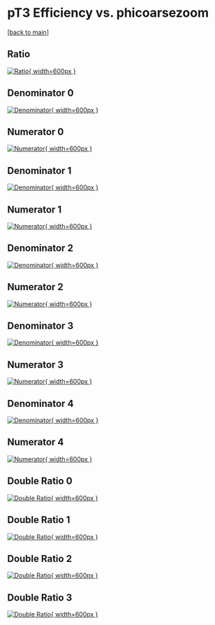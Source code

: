 # pT3 Efficiency vs. phicoarsezoom

[[back to main](./)]



## Ratio

[![Ratio](../mtv/var/pT3_loweta_321_0_eff_phicoarsezoom.png){ width=600px }](../mtv/var/pT3_loweta_321_0_eff_phicoarsezoom.pdf)

## Denominator 0

[![Denominator](../mtv/den/pT3_loweta_321_0_eff_phicoarsezoom_den0.png){ width=600px }](../mtv/den/pT3_loweta_321_0_eff_phicoarsezoom_den0.pdf)

## Numerator 0

[![Numerator](../mtv/num/pT3_loweta_321_0_eff_phicoarsezoom_num0.png){ width=600px }](../mtv/num/pT3_loweta_321_0_eff_phicoarsezoom_num0.pdf)

## Denominator 1

[![Denominator](../mtv/den/pT3_loweta_321_0_eff_phicoarsezoom_den1.png){ width=600px }](../mtv/den/pT3_loweta_321_0_eff_phicoarsezoom_den1.pdf)

## Numerator 1

[![Numerator](../mtv/num/pT3_loweta_321_0_eff_phicoarsezoom_num1.png){ width=600px }](../mtv/num/pT3_loweta_321_0_eff_phicoarsezoom_num1.pdf)

## Denominator 2

[![Denominator](../mtv/den/pT3_loweta_321_0_eff_phicoarsezoom_den2.png){ width=600px }](../mtv/den/pT3_loweta_321_0_eff_phicoarsezoom_den2.pdf)

## Numerator 2

[![Numerator](../mtv/num/pT3_loweta_321_0_eff_phicoarsezoom_num2.png){ width=600px }](../mtv/num/pT3_loweta_321_0_eff_phicoarsezoom_num2.pdf)

## Denominator 3

[![Denominator](../mtv/den/pT3_loweta_321_0_eff_phicoarsezoom_den3.png){ width=600px }](../mtv/den/pT3_loweta_321_0_eff_phicoarsezoom_den3.pdf)

## Numerator 3

[![Numerator](../mtv/num/pT3_loweta_321_0_eff_phicoarsezoom_num3.png){ width=600px }](../mtv/num/pT3_loweta_321_0_eff_phicoarsezoom_num3.pdf)

## Denominator 4

[![Denominator](../mtv/den/pT3_loweta_321_0_eff_phicoarsezoom_den4.png){ width=600px }](../mtv/den/pT3_loweta_321_0_eff_phicoarsezoom_den4.pdf)

## Numerator 4

[![Numerator](../mtv/num/pT3_loweta_321_0_eff_phicoarsezoom_num4.png){ width=600px }](../mtv/num/pT3_loweta_321_0_eff_phicoarsezoom_num4.pdf)

## Double Ratio 0

[![Double Ratio](../mtv/ratio/pT3_loweta_321_0_eff_phicoarsezoom_ratio0.png){ width=600px }](../mtv/ratio/pT3_loweta_321_0_eff_phicoarsezoom_ratio0.pdf)

## Double Ratio 1

[![Double Ratio](../mtv/ratio/pT3_loweta_321_0_eff_phicoarsezoom_ratio1.png){ width=600px }](../mtv/ratio/pT3_loweta_321_0_eff_phicoarsezoom_ratio1.pdf)

## Double Ratio 2

[![Double Ratio](../mtv/ratio/pT3_loweta_321_0_eff_phicoarsezoom_ratio2.png){ width=600px }](../mtv/ratio/pT3_loweta_321_0_eff_phicoarsezoom_ratio2.pdf)

## Double Ratio 3

[![Double Ratio](../mtv/ratio/pT3_loweta_321_0_eff_phicoarsezoom_ratio3.png){ width=600px }](../mtv/ratio/pT3_loweta_321_0_eff_phicoarsezoom_ratio3.pdf)

